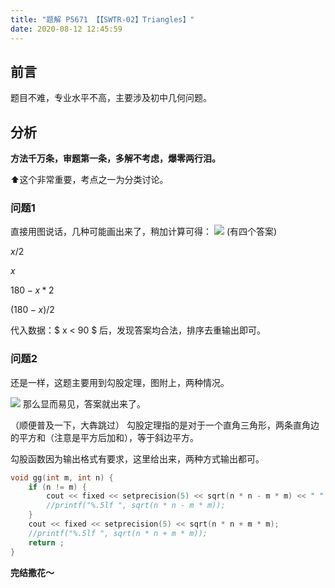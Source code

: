 ```yaml
---
title: "题解 P5671 【【SWTR-02】Triangles】"
date: 2020-08-12 12:45:59
---
```


## 前言
题目不难，专业水平不高，主要涉及初中几何问题。

## 分析
**方法千万条，审题第一条，多解不考虑，爆零两行泪。**

⬆️这个非常重要，考点之一为分类讨论。

### 问题1
直接用图说话，几种可能画出来了，稍加计算可得：
![](https://cdn.luogu.com.cn/upload/image_hosting/x194dq91.png)
(有四个答案)

$x/2$

$x$

$180 − x * 2$

$(180 − x) / 2$

代入数据：$ x < 90 $ 后，发现答案均合法，排序去重输出即可。

### 问题2
还是一样，这题主要用到勾股定理，图附上，两种情况。

![](https://cdn.luogu.com.cn/upload/image_hosting/v3a5fs4a.png)
那么显而易见，答案就出来了。

（顺便普及一下，大犇跳过）
勾股定理指的是对于一个直角三角形，两条直角边的平方和（注意是平方后加和），等于斜边平方。

勾股函数因为输出格式有要求，这里给出来，两种方式输出都可。

```cpp
void gg(int m, int n) {
	if (n != m) {
	    cout << fixed << setprecision(5) << sqrt(n * n - m * m) << " "; //记得iomanip和cmath头文件
	    //printf("%.5lf ", sqrt(n * n - m * m));
	}
	cout << fixed << setprecision(5) << sqrt(n * n + m * m);
	//printf("%.5lf ", sqrt(n * n + m * m));
	return ;
}
```

**完结撒花～**